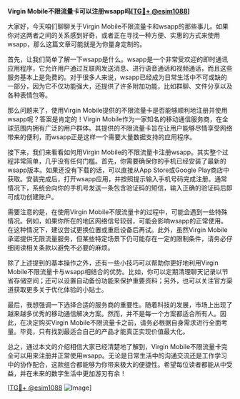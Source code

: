 **Virgin Mobile不限流量卡可以注册wsapp吗[[TG💪+ @esim1088](https://t.me/s/esim1088)]**

大家好，今天咱们聊聊关于Virgin Mobile不限流量卡和wsapp的那些事儿。如果你对这两者之间的关系感到好奇，或者正在寻找一种方便、实惠的方式来使用wsapp，那么这篇文章可能就是为你量身定制的。

首先，让我们简单了解一下wsapp是什么。wsapp是一个非常受欢迎的即时通讯应用程序，它允许用户通过互联网发送消息、进行语音通话和视频通话，而且这些服务基本上是免费的。对于很多人来说，wsapp已经成为日常生活中不可或缺的一部分，因为它不仅功能强大，还提供了许多附加功能，比如群聊、文件分享以及各种表情包等。

那么问题来了，使用Virgin Mobile提供的不限流量卡是否能够顺利地注册并使用wsapp呢？答案是肯定的！Virgin Mobile作为一家知名的移动通信服务商，在全球范围内拥有广泛的用户群体。其提供的不限流量卡旨在让用户能够尽情享受网络带来的便利，而wsapp正是这样一个需要大量数据支持的应用程序。

接下来，我们来看看如何用Virgin Mobile的不限流量卡注册wsapp。其实整个过程非常简单，几乎没有任何门槛。首先，你需要确保你的手机已经安装了最新的wsapp版本。如果还没有下载的话，可以直接从App Store或Google Play商店中获取。安装完成后，打开wsapp应用，并按照提示输入手机号码完成注册。通常情况下，系统会向你的手机号发送一条包含验证码的短信，输入正确的验证码后即可成功创建账户。

需要注意的是，在使用Virgin Mobile不限流量卡的过程中，可能会遇到一些特殊情况。例如，如果你所在的地区网络信号较弱，可能会影响wsapp的正常使用。在这种情况下，建议尝试更换位置或重启设备后再试。此外，虽然Virgin Mobile承诺提供无限流量服务，但某些特定场景下仍可能存在一定的限制条件，请务必仔细阅读相关条款以避免不必要的麻烦。

除了上述提到的基本操作之外，还有一些小技巧可以帮助你更好地利用Virgin Mobile不限流量卡与wsapp相结合的优势。比如，你可以定期清理聊天记录以节省存储空间；还可以设置自动备份功能来保护重要资料；另外，也可以关注官方渠道获取更多关于优化体验的小贴士。

最后，我想强调一下选择合适的服务商的重要性。随着科技的发展，市场上出现了越来越多优秀的移动通信解决方案。然而，并不是每一个方案都适合所有人。因此，在决定购买Virgin Mobile不限流量卡之前，请务必根据自身需求进行全面考量。毕竟，只有找到最适合自己的产品才能真正实现价值最大化。

总之，通过本文的介绍相信大家已经清楚地了解到，Virgin Mobile不限流量卡完全可以用来注册并正常使用wsapp。无论是日常生活中的沟通交流还是工作学习中的协作配合，这款组合都能够为你带来极大的便捷性。希望每位读者都能从中受益，并在未来的数字生活中更加游刃有余！

[[TG💪+ @esim1088](https://t.me/s/esim1088) ![Image](https://i.postimg.cc/4NQfJmqS/Snipaste-2025-05-13-00-14-12.png)]